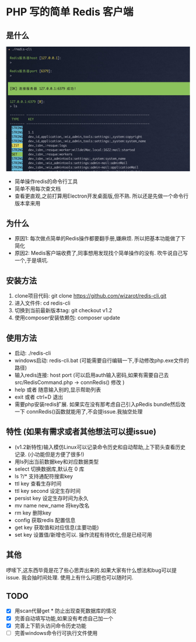 # PHP 写的简单 Redis 客户端

## 是什么

![image](doc/pic1.jpg)

 - 简单操作redis的命令行工具
 - 简单不用每次查文档
 - 查看更直观,之前打算用Electron开发桌面版,但不熟. 所以还是先做一个命令行版本拿来用

## 为什么
 
 - 原因1: 每次做点简单的Redis操作都要翻手册,嫌麻烦. 所以把基本功能做了下简化
 - 原因2: Medis客户端收费了,同事想用发现找个简单操作的没有. 吹牛说自己写一个,于是填坑. 

## 安装方法
  1. clone项目代码:  git clone https://github.com/wizarot/redis-cli.git
  2. 进入文件件:  cd redis-cli
  3. 切换到当前最新版本tag:  git checkout v1.2
  4. 使用composer安装依赖包: composer update

## 使用方法
 - 启动: ./redis-cli
 - windows启动: redis-cli.bat (可能需要自行编辑一下,手动修改php.exe文件的路径)
 - 输入redis连接: host port (可以启用auth输入密码,如果有需要自己去src/RedisCommand.php -> connRedis() 修改 )
 - help 或者 随意输入别的,显示帮助列表
 - exit 或者 ctrl+D 退出
 - 需要php安装redis扩展. 如果实在没有那考虑自己引入pRedis bundle然后改一下 connRedis()函数就能用了,不会提issue.我抽空处理
 
 ## 特性 (如果有需求或者其他想法可以提issue)
 - (v1.2新特性)输入模仿Linux可以记录命令历史和自动帮助,上下箭头查看历史记录. (小功能但是方便了很多!)
 - 用ls列出当前数据key和对应数据类型
 - select 切换数据库,默认在 0 库
 - ls ?/* 支持通配符搜索key
 - ttl key 查看生存时间
 - ttl key second 设定生存时间
 - persist key 设定生存时间为永久
 - mv name new_name 将key改名
 - rm key 删除key
 - config 获取redis 配置信息
 - get key 获取值和对应信息(主要功能)
 - set key 设置值/新增也可以. 操作流程有待优化,但是已经可用
 
 ## 其他
 
 啰嗦下,这东西毕竟是花了些心思弄出来的.如果大家有什么想法和bug可以提issue. 我会抽时间处理.
 使用上有什么问题也可以随时问.
 
 ## TODO

  - [x] 用scan代替get * 防止出现查死数据库的情况
  - [x] 完善自动填写功能,如果没有考虑自己加一个
  - [x] 完善上下箭头访问命令历史功能
  - [ ] 完善windows命令行可执行文件使用 
